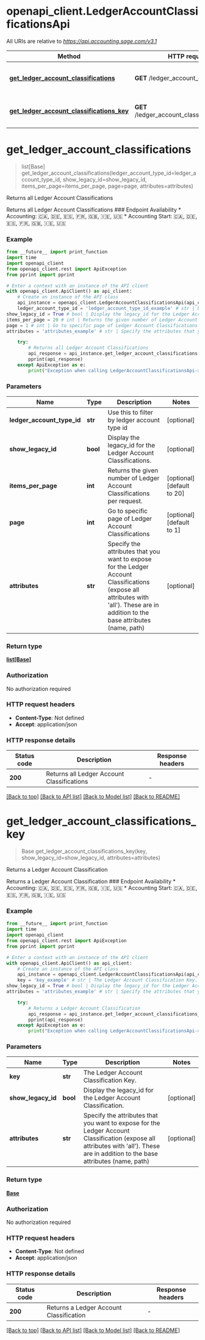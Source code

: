 # openapi_client.LedgerAccountClassificationsApi

All URIs are relative to *https://api.accounting.sage.com/v3.1*

Method | HTTP request | Description
------------- | ------------- | -------------
[**get_ledger_account_classifications**](LedgerAccountClassificationsApi.md#get_ledger_account_classifications) | **GET** /ledger_account_classifications | Returns all Ledger Account Classifications
[**get_ledger_account_classifications_key**](LedgerAccountClassificationsApi.md#get_ledger_account_classifications_key) | **GET** /ledger_account_classifications/{key} | Returns a Ledger Account Classification


# **get_ledger_account_classifications**
> list[Base] get_ledger_account_classifications(ledger_account_type_id=ledger_account_type_id, show_legacy_id=show_legacy_id, items_per_page=items_per_page, page=page, attributes=attributes)

Returns all Ledger Account Classifications

Returns all Ledger Account Classifications  ### Endpoint Availability  * Accounting: 🇨🇦, 🇩🇪, 🇪🇸, 🇫🇷, 🇬🇧, 🇮🇪, 🇺🇸 * Accounting Start: 🇨🇦, 🇩🇪, 🇪🇸, 🇫🇷, 🇬🇧, 🇮🇪, 🇺🇸

### Example

```python
from __future__ import print_function
import time
import openapi_client
from openapi_client.rest import ApiException
from pprint import pprint

# Enter a context with an instance of the API client
with openapi_client.ApiClient() as api_client:
    # Create an instance of the API class
    api_instance = openapi_client.LedgerAccountClassificationsApi(api_client)
    ledger_account_type_id = 'ledger_account_type_id_example' # str | Use this to filter by ledger account type id (optional)
show_legacy_id = True # bool | Display the legacy_id for the Ledger Account Classifications. (optional)
items_per_page = 20 # int | Returns the given number of Ledger Account Classifications per request. (optional) (default to 20)
page = 1 # int | Go to specific page of Ledger Account Classifications (optional) (default to 1)
attributes = 'attributes_example' # str | Specify the attributes that you want to expose for the Ledger Account Classifications (expose all attributes with 'all'). These are in addition to the base attributes (name, path) (optional)

    try:
        # Returns all Ledger Account Classifications
        api_response = api_instance.get_ledger_account_classifications(ledger_account_type_id=ledger_account_type_id, show_legacy_id=show_legacy_id, items_per_page=items_per_page, page=page, attributes=attributes)
        pprint(api_response)
    except ApiException as e:
        print("Exception when calling LedgerAccountClassificationsApi->get_ledger_account_classifications: %s\n" % e)
```

### Parameters

Name | Type | Description  | Notes
------------- | ------------- | ------------- | -------------
 **ledger_account_type_id** | **str**| Use this to filter by ledger account type id | [optional] 
 **show_legacy_id** | **bool**| Display the legacy_id for the Ledger Account Classifications. | [optional] 
 **items_per_page** | **int**| Returns the given number of Ledger Account Classifications per request. | [optional] [default to 20]
 **page** | **int**| Go to specific page of Ledger Account Classifications | [optional] [default to 1]
 **attributes** | **str**| Specify the attributes that you want to expose for the Ledger Account Classifications (expose all attributes with &#39;all&#39;). These are in addition to the base attributes (name, path) | [optional] 

### Return type

[**list[Base]**](Base.md)

### Authorization

No authorization required

### HTTP request headers

 - **Content-Type**: Not defined
 - **Accept**: application/json

### HTTP response details
| Status code | Description | Response headers |
|-------------|-------------|------------------|
**200** | Returns all Ledger Account Classifications |  -  |

[[Back to top]](#) [[Back to API list]](../README.md#documentation-for-api-endpoints) [[Back to Model list]](../README.md#documentation-for-models) [[Back to README]](../README.md)

# **get_ledger_account_classifications_key**
> Base get_ledger_account_classifications_key(key, show_legacy_id=show_legacy_id, attributes=attributes)

Returns a Ledger Account Classification

Returns a Ledger Account Classification  ### Endpoint Availability  * Accounting: 🇨🇦, 🇩🇪, 🇪🇸, 🇫🇷, 🇬🇧, 🇮🇪, 🇺🇸 * Accounting Start: 🇨🇦, 🇩🇪, 🇪🇸, 🇫🇷, 🇬🇧, 🇮🇪, 🇺🇸

### Example

```python
from __future__ import print_function
import time
import openapi_client
from openapi_client.rest import ApiException
from pprint import pprint

# Enter a context with an instance of the API client
with openapi_client.ApiClient() as api_client:
    # Create an instance of the API class
    api_instance = openapi_client.LedgerAccountClassificationsApi(api_client)
    key = 'key_example' # str | The Ledger Account Classification Key.
show_legacy_id = True # bool | Display the legacy_id for the Ledger Account Classification. (optional)
attributes = 'attributes_example' # str | Specify the attributes that you want to expose for the Ledger Account Classification (expose all attributes with 'all'). These are in addition to the base attributes (name, path) (optional)

    try:
        # Returns a Ledger Account Classification
        api_response = api_instance.get_ledger_account_classifications_key(key, show_legacy_id=show_legacy_id, attributes=attributes)
        pprint(api_response)
    except ApiException as e:
        print("Exception when calling LedgerAccountClassificationsApi->get_ledger_account_classifications_key: %s\n" % e)
```

### Parameters

Name | Type | Description  | Notes
------------- | ------------- | ------------- | -------------
 **key** | **str**| The Ledger Account Classification Key. | 
 **show_legacy_id** | **bool**| Display the legacy_id for the Ledger Account Classification. | [optional] 
 **attributes** | **str**| Specify the attributes that you want to expose for the Ledger Account Classification (expose all attributes with &#39;all&#39;). These are in addition to the base attributes (name, path) | [optional] 

### Return type

[**Base**](Base.md)

### Authorization

No authorization required

### HTTP request headers

 - **Content-Type**: Not defined
 - **Accept**: application/json

### HTTP response details
| Status code | Description | Response headers |
|-------------|-------------|------------------|
**200** | Returns a Ledger Account Classification |  -  |

[[Back to top]](#) [[Back to API list]](../README.md#documentation-for-api-endpoints) [[Back to Model list]](../README.md#documentation-for-models) [[Back to README]](../README.md)

